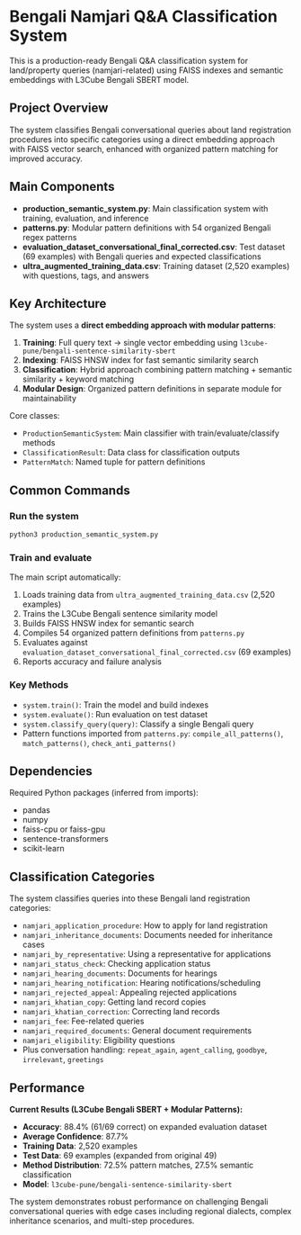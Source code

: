 # Bengali Namjari Q&A Classification System

This is a production-ready Bengali Q&A classification system for land/property queries (namjari-related) using FAISS indexes and semantic embeddings with L3Cube Bengali SBERT model.

## Project Overview

The system classifies Bengali conversational queries about land registration procedures into specific categories using a direct embedding approach with FAISS vector search, enhanced with organized pattern matching for improved accuracy.

## Main Components

- **production_semantic_system.py**: Main classification system with training, evaluation, and inference
- **patterns.py**: Modular pattern definitions with 54 organized Bengali regex patterns
- **evaluation_dataset_conversational_final_corrected.csv**: Test dataset (69 examples) with Bengali queries and expected classifications  
- **ultra_augmented_training_data.csv**: Training dataset (2,520 examples) with questions, tags, and answers

## Key Architecture

The system uses a **direct embedding approach with modular patterns**:
1. **Training**: Full query text → single vector embedding using `l3cube-pune/bengali-sentence-similarity-sbert`
2. **Indexing**: FAISS HNSW index for fast semantic similarity search
3. **Classification**: Hybrid approach combining pattern matching + semantic similarity + keyword matching
4. **Modular Design**: Organized pattern definitions in separate module for maintainability

Core classes:
- `ProductionSemanticSystem`: Main classifier with train/evaluate/classify methods
- `ClassificationResult`: Data class for classification outputs
- `PatternMatch`: Named tuple for pattern definitions

## Common Commands

### Run the system
```bash
python3 production_semantic_system.py
```

### Train and evaluate
The main script automatically:
1. Loads training data from `ultra_augmented_training_data.csv` (2,520 examples)
2. Trains the L3Cube Bengali sentence similarity model
3. Builds FAISS HNSW index for semantic search
4. Compiles 54 organized pattern definitions from `patterns.py`
5. Evaluates against `evaluation_dataset_conversational_final_corrected.csv` (69 examples)
6. Reports accuracy and failure analysis

### Key Methods
- `system.train()`: Train the model and build indexes
- `system.evaluate()`: Run evaluation on test dataset
- `system.classify_query(query)`: Classify a single Bengali query
- Pattern functions imported from `patterns.py`: `compile_all_patterns()`, `match_patterns()`, `check_anti_patterns()`

## Dependencies

Required Python packages (inferred from imports):
- pandas
- numpy  
- faiss-cpu or faiss-gpu
- sentence-transformers
- scikit-learn

## Classification Categories

The system classifies queries into these Bengali land registration categories:
- `namjari_application_procedure`: How to apply for land registration
- `namjari_inheritance_documents`: Documents needed for inheritance cases
- `namjari_by_representative`: Using a representative for applications
- `namjari_status_check`: Checking application status
- `namjari_hearing_documents`: Documents for hearings
- `namjari_hearing_notification`: Hearing notifications/scheduling
- `namjari_rejected_appeal`: Appealing rejected applications
- `namjari_khatian_copy`: Getting land record copies
- `namjari_khatian_correction`: Correcting land records
- `namjari_fee`: Fee-related queries
- `namjari_required_documents`: General document requirements
- `namjari_eligibility`: Eligibility questions
- Plus conversation handling: `repeat_again`, `agent_calling`, `goodbye`, `irrelevant`, `greetings`

## Performance

**Current Results (L3Cube Bengali SBERT + Modular Patterns):**
- **Accuracy**: 88.4% (61/69 correct) on expanded evaluation dataset
- **Average Confidence**: 87.7%
- **Training Data**: 2,520 examples
- **Test Data**: 69 examples (expanded from original 49)
- **Method Distribution**: 72.5% pattern matches, 27.5% semantic classification
- **Model**: `l3cube-pune/bengali-sentence-similarity-sbert`

The system demonstrates robust performance on challenging Bengali conversational queries with edge cases including regional dialects, complex inheritance scenarios, and multi-step procedures.